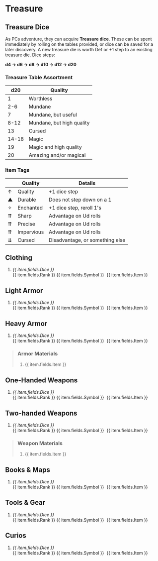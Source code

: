 # Treasure

## Treasure Dice

As PCs adventure, they can acquire **Treasure dice**. These can be spent immediately by rolling on the tables provided, or dice can be saved for a later discovery. A new treasure die is worth Def or +1 step to an existing treasure die. Dice steps:

**d4 → d6 → d8 → d10 → d12 → d20**

<div class="flex--lg">

<div class="w50--lg mt2 pr1--lg">

### Treasure Table Assortment

|d20| Quality |
|---|----------|
|1|Worthless|
|2-6|Mundane|
|7|Mundane, but useful|
|8-12|Mundane, but high quality|
|13|Cursed|
|14-18|Magic|
|19|Magic and high quality|
|20|Amazing and/or magical|

</div><div class="w50--lg mt2 pl1--lg">

### Item Tags

| | Quality | Details |
|---|----------|--|
|↑|Quality|+1 dice step|
|▲|Durable|Does not step down on a 1|
|✧|Enchanted|+1 dice step, reroll 1's|
|⇈|Sharp|Advantage on Ud rolls|
|⇈|Precise|Advantage on Ud rolls|
|⇈|Impervious|Advantage on Ud rolls|
|⇊|Cursed|Disadvantage, or something else|

</div></div>

## Clothing

<ol class="d20-table gear">
    <li
        v-for="item in atTreasureClothing"
    >
        <em class="gear__Ud" v-if="item.fields.Dice">
            {{ item.fields.Dice }}
        </em>
        <div class="gear__items">
            <span class="gear__rank">{{ item.fields.Rank }}</span>
            <span v-if="item.fields.Symbol" class="gear__info" :title="item.fields.Tag">{{ item.fields.Symbol }}&nbsp;</span>
            {{ item.fields.Item }}
        </div>
    </li>
</ol>

## Light Armor

<ol class="d20-table gear">
    <li
        v-for="item in atTreasureLightArmor"
    >
        <em class="gear__Ud" v-if="item.fields.Dice">
            {{ item.fields.Dice }}
        </em>
        <div class="gear__items">
            <span class="gear__rank">{{ item.fields.Rank }}</span>
            <span v-if="item.fields.Symbol" class="gear__info" :title="item.fields.Tag">{{ item.fields.Symbol }}&nbsp;</span>
            {{ item.fields.Item }}
        </div>
    </li>
</ol>

## Heavy Armor

<ol class="d20-table gear">
    <li
        v-for="item in atTreasureHeavyArmor"
    >
        <em class="gear__Ud" v-if="item.fields.Dice">
            {{ item.fields.Dice }}
        </em>
        <div class="gear__items">
            <span class="gear__rank">{{ item.fields.Rank }}</span>
            <span v-if="item.fields.Symbol" class="gear__info" :title="item.fields.Tag">{{ item.fields.Symbol }}&nbsp;</span>
            {{ item.fields.Item }}
        </div>
    </li>
</ol>

<blockquote>

### Armor Materials

<ol class="d36-table single-space">
    <li
        v-for="item in atMaterialsArmor"
    >
        {{ item.fields.Item }}
    </li>
</ol>

</blockquote>

## One-Handed Weapons

<ol class="d20-table gear">
    <li
        v-for="item in atTreasureOneHandedWeapons"
    >
        <em class="gear__Ud" v-if="item.fields.Dice">
            {{ item.fields.Dice }}
        </em>
        <div class="gear__items">
            <span class="gear__rank">{{ item.fields.Rank }}</span>
            <span v-if="item.fields.Symbol" class="gear__info" :title="item.fields.Tag">{{ item.fields.Symbol }}&nbsp;</span>
            {{ item.fields.Item }}
        </div>
    </li>
</ol>

## Two-handed Weapons

<ol class="d20-table gear">
    <li
        v-for="item in atTreasureTwoHandedWeapons"
    >
        <em class="gear__Ud" v-if="item.fields.Dice">
            {{ item.fields.Dice }}
        </em>
        <div class="gear__items">
            <span class="gear__rank">{{ item.fields.Rank }}</span>
            <span v-if="item.fields.Symbol" class="gear__info" :title="item.fields.Tag">{{ item.fields.Symbol }}&nbsp;</span>
            {{ item.fields.Item }}
        </div>
    </li>
</ol>

<blockquote>

### Weapon Materials

<ol class="d36-table single-space">
    <li
        v-for="item in atMaterialsWeapons"
    >
        {{ item.fields.Item }}
    </li>
</ol>

</blockquote>

## Books & Maps

<ol class="d20-table gear">
    <li
        v-for="item in atTreasureBooksMaps"
    >
        <em class="gear__Ud" v-if="item.fields.Dice">
            {{ item.fields.Dice }}
        </em>
        <div class="gear__items">
            <span class="gear__rank">{{ item.fields.Rank }}</span>
            <span v-if="item.fields.Symbol" class="gear__info" :title="item.fields.Tag">{{ item.fields.Symbol }}&nbsp;</span>
            {{ item.fields.Item }}
        </div>
    </li>
</ol>

## Tools & Gear

<ol class="d20-table gear">
    <li
        v-for="item in atTreasureToolsGear"
    >
        <em class="gear__Ud" v-if="item.fields.Dice">
            {{ item.fields.Dice }}
        </em>
        <div class="gear__items">
            <span class="gear__rank">{{ item.fields.Rank }}</span>
            <span v-if="item.fields.Symbol" class="gear__info" :title="item.fields.Tag">{{ item.fields.Symbol }}&nbsp;</span>
            {{ item.fields.Item }}
        </div>
    </li>
</ol>

## Curios

<ol class="d20-table gear">
    <li
        v-for="item in atTreasureCurios"
    >
        <em class="gear__Ud" v-if="item.fields.Dice">
            {{ item.fields.Dice }}
        </em>
        <div class="gear__items">
            <span class="gear__rank">{{ item.fields.Rank }}</span>
            <span v-if="item.fields.Symbol" class="gear__info" :title="item.fields.Tag">{{ item.fields.Symbol }}&nbsp;</span>
            {{ item.fields.Item }}
        </div>
    </li>
</ol>
